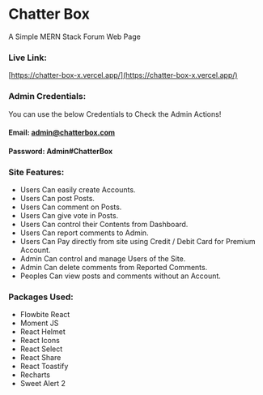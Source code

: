 # Chatter Box

A Simple MERN Stack Forum Web Page

### Live Link:

[https://chatter-box-x.vercel.app/](https://chatter-box-x.vercel.app/)

### Admin Credentials:

You can use the below Credentials to Check the Admin Actions!

#### Email: admin@chatterbox.com

#### Password: Admin#ChatterBox

### Site Features:

- Users Can easily create Accounts.
- Users Can post Posts.
- Users Can comment on Posts.
- Users Can give vote in Posts.
- Users Can control their Contents from Dashboard.
- Users Can report comments to Admin.
- Users Can Pay directly from site using Credit / Debit Card for Premium Account.
- Admin Can control and manage Users of the Site.
- Admin Can delete comments from Reported Comments.
- Peoples Can view posts and comments without an Account.

### Packages Used:

- Flowbite React
- Moment JS
- React Helmet
- React Icons
- React Select
- React Share
- React Toastify
- Recharts
- Sweet Alert 2
